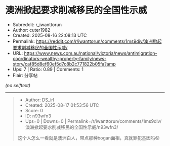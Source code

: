 # 澳洲掀起要求削减移民的全国性示威

- Subreddit: r_iwanttorun
- Author: cuter1982
- Created: 2025-08-16 22:08:13 UTC
- Permalink: https://reddit.com/r/iwanttorun/comments/1ms9div/澳洲掀起要求削减移民的全国性示威/
- URL: https://www.news.com.au/national/victoria/news/antimigration-coordinators-wealthy-property-family/news-story/caf85d8ef60ef5d7c8b2c771822b05fa?amp
- Ups: 7 | Ratio: 0.89 | Comments: 1
- Flair: 分享帖

_(no selftext)_

---

> - Author: DS_irl
> - Created: 2025-08-17 01:53:56 UTC
> - Score: 0
> - ID: n93wfn3
> - Ups=0 | Downs=0 | Permalink=/r/iwanttorun/comments/1ms9div/澳洲掀起要求削减移民的全国性示威/n93wfn3/
>
> 这个人怎么一看就是澳洲白人，带点那种bogan面相，真就罪犯基因吗😟
